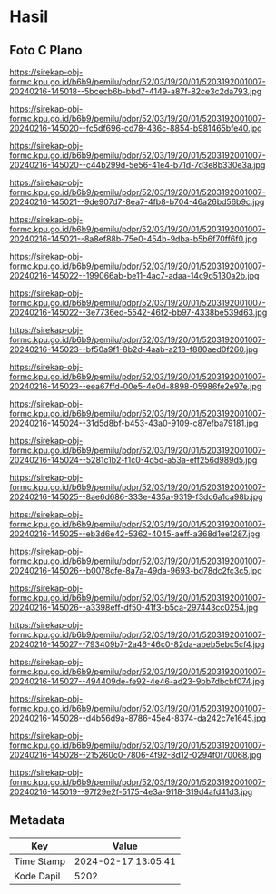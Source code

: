 # Hasil

## Foto C Plano

https://sirekap-obj-formc.kpu.go.id/b6b9/pemilu/pdpr/52/03/19/20/01/5203192001007-20240216-145018--5bcecb6b-bbd7-4149-a87f-82ce3c2da793.jpg

https://sirekap-obj-formc.kpu.go.id/b6b9/pemilu/pdpr/52/03/19/20/01/5203192001007-20240216-145020--fc5df696-cd78-436c-8854-b981465bfe40.jpg

https://sirekap-obj-formc.kpu.go.id/b6b9/pemilu/pdpr/52/03/19/20/01/5203192001007-20240216-145020--c44b299d-5e56-41e4-b71d-7d3e8b330e3a.jpg

https://sirekap-obj-formc.kpu.go.id/b6b9/pemilu/pdpr/52/03/19/20/01/5203192001007-20240216-145021--9de907d7-8ea7-4fb8-b704-46a26bd56b9c.jpg

https://sirekap-obj-formc.kpu.go.id/b6b9/pemilu/pdpr/52/03/19/20/01/5203192001007-20240216-145021--8a8ef88b-75e0-454b-9dba-b5b6f70ff6f0.jpg

https://sirekap-obj-formc.kpu.go.id/b6b9/pemilu/pdpr/52/03/19/20/01/5203192001007-20240216-145022--199066ab-be11-4ac7-adaa-14c9d5130a2b.jpg

https://sirekap-obj-formc.kpu.go.id/b6b9/pemilu/pdpr/52/03/19/20/01/5203192001007-20240216-145022--3e7736ed-5542-46f2-bb97-4338be539d63.jpg

https://sirekap-obj-formc.kpu.go.id/b6b9/pemilu/pdpr/52/03/19/20/01/5203192001007-20240216-145023--bf50a9f1-8b2d-4aab-a218-f880aed0f260.jpg

https://sirekap-obj-formc.kpu.go.id/b6b9/pemilu/pdpr/52/03/19/20/01/5203192001007-20240216-145023--eea67ffd-00e5-4e0d-8898-05986fe2e97e.jpg

https://sirekap-obj-formc.kpu.go.id/b6b9/pemilu/pdpr/52/03/19/20/01/5203192001007-20240216-145024--31d5d8bf-b453-43a0-9109-c87efba79181.jpg

https://sirekap-obj-formc.kpu.go.id/b6b9/pemilu/pdpr/52/03/19/20/01/5203192001007-20240216-145024--5281c1b2-f1c0-4d5d-a53a-eff256d989d5.jpg

https://sirekap-obj-formc.kpu.go.id/b6b9/pemilu/pdpr/52/03/19/20/01/5203192001007-20240216-145025--8ae6d686-333e-435a-9319-f3dc6a1ca98b.jpg

https://sirekap-obj-formc.kpu.go.id/b6b9/pemilu/pdpr/52/03/19/20/01/5203192001007-20240216-145025--eb3d6e42-5362-4045-aeff-a368d1ee1287.jpg

https://sirekap-obj-formc.kpu.go.id/b6b9/pemilu/pdpr/52/03/19/20/01/5203192001007-20240216-145026--b0078cfe-8a7a-49da-9693-bd78dc2fc3c5.jpg

https://sirekap-obj-formc.kpu.go.id/b6b9/pemilu/pdpr/52/03/19/20/01/5203192001007-20240216-145026--a3398eff-df50-41f3-b5ca-297443cc0254.jpg

https://sirekap-obj-formc.kpu.go.id/b6b9/pemilu/pdpr/52/03/19/20/01/5203192001007-20240216-145027--793409b7-2a46-46c0-82da-abeb5ebc5cf4.jpg

https://sirekap-obj-formc.kpu.go.id/b6b9/pemilu/pdpr/52/03/19/20/01/5203192001007-20240216-145027--494409de-fe92-4e46-ad23-9bb7dbcbf074.jpg

https://sirekap-obj-formc.kpu.go.id/b6b9/pemilu/pdpr/52/03/19/20/01/5203192001007-20240216-145028--d4b56d9a-8786-45e4-8374-da242c7e1645.jpg

https://sirekap-obj-formc.kpu.go.id/b6b9/pemilu/pdpr/52/03/19/20/01/5203192001007-20240216-145028--215260c0-7806-4f92-8d12-0294f0f70068.jpg

https://sirekap-obj-formc.kpu.go.id/b6b9/pemilu/pdpr/52/03/19/20/01/5203192001007-20240216-145019--97f29e2f-5175-4e3a-9118-319d4afd41d3.jpg


## Metadata

| Key        | Value               |
| ---------- | ------------------- |
| Time Stamp | 2024-02-17 13:05:41 |
| Kode Dapil | 5202                |



